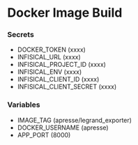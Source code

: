 # Docker Image Build
### Secrets
- DOCKER_TOKEN (xxxx)
- INFISICAL_URL (xxxx)
- INFISICAL_PROJECT_ID (xxxx)
- INFISICAL_ENV (xxxx)
- INFISICAL_CLIENT_ID (xxxx)
- INFISICAL_CLIENT_SECRET (xxxx)

### Variables
- IMAGE_TAG (apresse/legrand_exporter)  
- DOCKER_USERNAME (apresse)
- APP_PORT (8000)